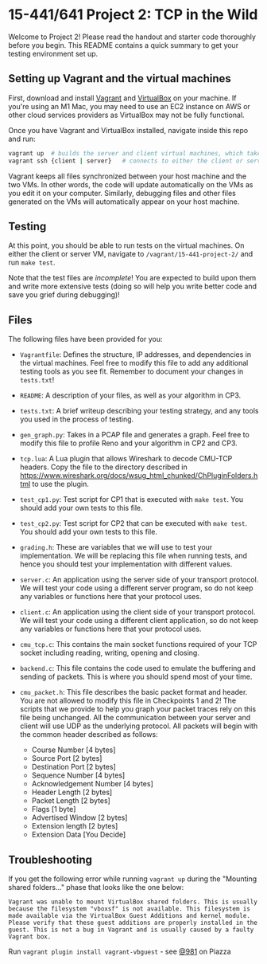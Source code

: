 # 15-441/641 Project 2: TCP in the Wild

Welcome to Project 2! Please read the handout and starter code thoroughly before you begin. This README contains a quick summary to get your testing environment set up.

## Setting up Vagrant and the virtual machines
First, download and install [Vagrant](https://learn.hashicorp.com/collections/vagrant/getting-started) and [VirtualBox](https://www.virtualbox.org/) on your machine. If you're using an M1 Mac, you may need to use an EC2 instance on AWS or other cloud services providers as VirtualBox may not be fully functional.

Once you have Vagrant and VirtualBox installed, navigate inside this repo and run:

```bash
vagrant up  # builds the server and client virtual machines, which takes a while
vagrant ssh {client | server}   # connects to either the client or server using SSH
```

Vagrant keeps all files synchronized between your host machine and the two VMs. In other words, the code will update automatically on the VMs as you edit it on your computer. Similarly, debugging files and other files generated on the VMs will automatically appear on your host machine.

## Testing
At this point, you should be able to run tests on the virtual machines. On either the client or server VM, navigate to `/vagrant/15-441-project-2/` and run `make test`.

Note that the test files are _incomplete_! You are expected to build upon them and write more extensive tests (doing so will help you write better code and save you grief during debugging)!

## Files
The following files have been provided for you:

* `Vagrantfile`: Defines the structure, IP addresses, and dependencies in the virtual machines. Feel free to modify this file to add any additional testing tools as you see fit. Remember to document your changes in `tests.txt`!

* `README`: A description of your files, as well as your algorithm in CP3.

* `tests.txt`: A brief writeup describing your testing strategy, and any tools you used in the process of testing.

* `gen_graph.py`: Takes in a PCAP file and generates a graph. Feel free to modify this file to profile Reno and your algorithm in CP2 and CP3.

* `tcp.lua`: A Lua plugin that allows Wireshark to decode CMU-TCP headers. Copy the file to the directory described in <https://www.wireshark.org/docs/wsug_html_chunked/ChPluginFolders.html> to use the plugin.

* `test_cp1.py`: Test script for CP1 that is executed with `make test`. You should add your own tests to this file.

* `test_cp2.py`: Test script for CP2 that can be executed with `make test`. You should add your own tests to this file.
    
* `grading.h`: These are variables that we will use to test your implementation. We will be replacing this file when running tests, and hence you should test your implementation with different values. 

* `server.c`: An application using the server side of your transport protocol. We will test your code using a different server program, so do not keep any variables or functions here that your protocol uses. 

* `client.c`: An application using the client side of your transport protocol. We will test your code using a different client application, so do not keep any variables or functions here that your protocol uses. 

* `cmu_tcp.c`: This contains the main socket functions required of your TCP socket including reading, writing, opening and closing. 

* `backend.c`: This file contains the code used to emulate the buffering and sending of packets. This is where you should spend most of your time.

* `cmu_packet.h`: This file describes the basic packet format and header. You are not allowed to modify this file in Checkpoints 1 and 2! The scripts that we provide to help you graph your packet traces rely on this file being unchanged. All the communication between your server and client will use UDP as the underlying protocol. All packets will begin with the common header described as follows:

    * Course Number 		    [4 bytes]
    * Source Port 			    [2 bytes]
    * Destination Port 		    [2 bytes]
    * Sequence Number 		    [4 bytes]
    * Acknowledgement Number 	[4 bytes]
    * Header Length		        [2 bytes]
    * Packet Length			    [2 bytes]
    * Flags				        [1 byte]
    * Advertised Window		    [2 bytes]
    * Extension length		    [2 bytes]
    * Extension Data		    [You Decide]

## Troubleshooting
If you get the following error while running `vagrant up` during the "Mounting shared folders..." phase that looks like the one below:

```
Vagrant was unable to mount VirtualBox shared folders. This is usually because the filesystem "vboxsf" is not available. This filesystem is made available via the VirtualBox Guest Additions and kernel module. Please verify that these guest additions are properly installed in the guest. This is not a bug in Vagrant and is usually caused by a faulty Vagrant box.
```

Run `vagrant plugin install vagrant-vbguest` - see [@981](https://piazza.com/class/kq8ahgin2v126f?cid=281) on Piazza